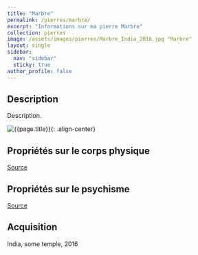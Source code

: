 ```yaml
---
title: "Marbre"
permalink: /pierres/marbre/
excerpt: "Informations sur ma pierre Marbre"
collection: pierres
image: /assets/images/pierres/Marbre_India_2016.jpg "Marbre"
layout: single
sidebar:
  nav: "sidebar"
  sticky: true
author_profile: false
---
```


## Description
Description.

![{{page.title}}]({{page.image}} "Marbre"){: .align-center}


## Propriétés sur le corps physique


[Source](https://)


## Propriétés sur le psychisme


[Source](https://)

## Acquisition
India, some temple, 2016
